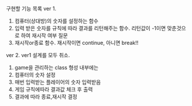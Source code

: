 구현할 기능 목록
ver 1.
1. 컴퓨터(상대방)의 숫자를 설정하는 함수
2. 입력 받은 숫자를 규칙에 따라 결과를 리턴해주는 함수. 리턴값이 -1이면 맞춘것으로 하여 재시작 여부 질문
3. 재시작or종료 함수. 재시작이면 continue, 아니면 break!!

ver 2. ver1 설계를 모두 취소.
1. game을 관리하는 class 형성 내부에는
2. 컴퓨터의 숫자 설정
3. 매번 입력받는 플레이어의 숫자 입력받음
4. 게임 규칙에따라 결과값 체크 후 출력
5. 결과에 따라 종료,재시작 결정